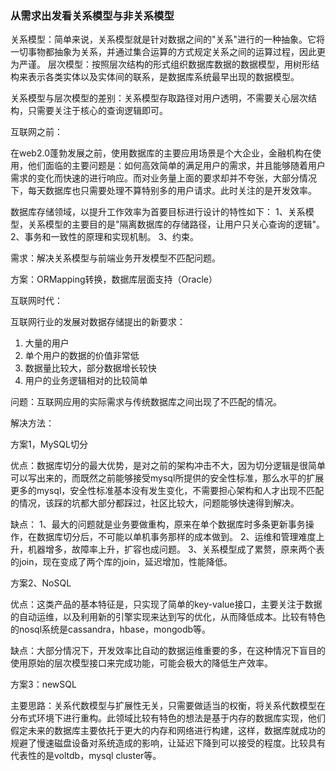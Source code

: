 ### 从需求出发看关系模型与非关系模型

关系模型：简单来说，关系模型就是针对数据之间的"关系"进行的一种抽象。它将一切事物都抽象为关系，并通过集合运算的方式规定关系之间的运算过程，因此更为严谨。
层次模型：按照层次结构的形式组织数据库数据的数据模型，用树形结构来表示各类实体以及实体间的联系，是数据库系统最早出现的数据模型。


关系模型与层次模型的差别：关系模型存取路径对用户透明，不需要关心层次结构，只需要关注于核心的查询逻辑即可。

互联网之前：

在web2.0蓬勃发展之前，使用数据库的主要应用场景是个大企业，金融机构在使用，他们面临的主要问题是：如何高效简单的满足用户的需求，并且能够随着用户需求的变化而快速的进行响应。而对业务量上面的要求却并不夸张，大部分情况下，每天数据库也只需要处理不算特别多的用户请求。此时关注的是开发效率。

数据库存储领域，以提升工作效率为首要目标进行设计的特性如下：
1、关系模型，关系模型的主要目的是"隔离数据库的存储路径，让用户只关心查询的逻辑"。
2、事务和一致性的原理和实现机制。
3、约束。

需求：解决关系模型与前端业务开发模型不匹配问题。

方案：ORMapping转换，数据库层面支持（Oracle）

互联网时代：

互联网行业的发展对数据存储提出的新要求：
1. 大量的用户
2. 单个用户的数据的价值非常低
3. 数据量比较大，部分数据增长较快
4. 用户的业务逻辑相对的比较简单

问题：互联网应用的实际需求与传统数据库之间出现了不匹配的情况。

解决方法：

方案1，MySQL切分

优点：数据库切分的最大优势，是对之前的架构冲击不大，因为切分逻辑是很简单可以写出来的，而既然之前能够接受mysql所提供的安全性标准，那么水平的扩展更多的mysql，安全性标准基本没有发生变化，不需要担心架构和人才出现不匹配的情况，该踩的坑都大部分都踩过，社区比较大，问题能够快速得到解决。

缺点：
1、最大的问题就是业务要做重构，原来在单个数据库时多条更新事务操作，在数据库切分后，不可能以单机事务那样的成本做到。
2、运维和管理难度上升，机器增多，故障率上升，扩容也成问题。
3、关系模型成了累赘，原来两个表的join，现在变成了两个库的join，延迟增加，性能降低。

方案2、NoSQL

优点：这类产品的基本特征是，只实现了简单的key-value接口，主要关注于数据的自动运维，以及利用新的引擎实现来达到写的优化，从而降低成本。比较有特色的nosql系统是cassandra，hbase，mongodb等。

缺点：大部分情况下，开发效率比自动的数据运维重要的多，在这种情况下盲目的使用原始的层次模型接口来完成功能，可能会极大的降低生产效率。


方案3：newSQL

主要思路：关系代数模型与扩展性无关，只需要做适当的权衡，将关系代数模型在分布式环境下进行重构。此领域比较有特色的想法是基于内存的数据库实现，他们假定未来的数据库主要依托于更大的内存和网络进行构建，这样，数据库就成功的规避了慢速磁盘设备对系统造成的影响，让延迟下降到可以接受的程度。比较具有代表性的是voltdb，mysql cluster等。
